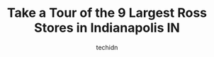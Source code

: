 ---
layout: ampstory
image: https://i0.wp.com/www.depkes.org/wp-content/uploads/2023/06/ross-0-in-indianapolis-in-1685965925.jpeg?resize=640,853
author: techidn
featured: false
description: Discover the impressive array of Ross options in Indianapolis IN, where you can find 9 of the largest Ross establishments in the area. From renowned classics to hidden gems, Indianapolis IN 
title: Take a Tour of the 9 Largest Ross Stores in Indianapolis IN
cover:
   title: Take a Tour of the 9 Largest Ross Stores in Indianapolis IN
   subtitle: Rickpate
   background: https://www.depkes.org/wp-content/uploads/2023/06/ross-0-in-indianapolis-in-1685965925.jpeg

pages: 
 - layout: thirds
   top: <h1>#1 Ross Dress for Less</h1>
   bottom: "<p>Got everything for $132.00 which will make my daughter very happy for her birthday next week! Good selection at this store, friendly employees and good prices!</p>"
   background: https://www.depkes.org/wp-content/uploads/2023/06/ross-1-in-indianapolis-in-1685965925.jpeg
   backgroundblur: true
 - layout: thirds
   top: <h1>#2 Ross Dress for Less</h1>
   bottom: "<p>10123 US-36, Avon, IN 46123, United States</p>"
   background: https://www.depkes.org/wp-content/uploads/2023/06/ross-2-in-indianapolis-in-1685965926.jpeg
   cta:
      link: https://www.depkes.org/blog/take-a-tour-of-the-9-largest-ross-stores-in-indianapolis-in/
      text: Take a Tour of the 9 Largest Ross Stores in Indianapolis IN
 - layout: thirds
   top: <h1>#3 Ross Dress for Less</h1>
   bottom: "<p>5660 Crawfordsville Rd Ste C, Speedway, IN 46224, United States</p>"
   background: https://www.depkes.org/wp-content/uploads/2023/06/ross-3-in-indianapolis-in-1685965926.jpeg
   cta:
      link: https://www.depkes.org/blog/take-a-tour-of-the-9-largest-ross-stores-in-indianapolis-in/
      text: Take a Tour of the 9 Largest Ross Stores in Indianapolis IN
 - layout: thirds
   top: <h1>#4 Ross Dress for Less</h1>
   bottom: "<p>3487 W 86th St, Indianapolis, IN 46268, United States</p>"
   background: https://images.unsplash.com/photo-1608501821300-4f99e58bba77?ixlib=rb-4.0.3&ixid=MnwxMjA3fDB8MHxwaG90by1wYWdlfHx8fGVufDB8fHx8&auto=format&fit=crop&w=640&h=853&q=80
   cta:
      link: https://www.depkes.org/blog/take-a-tour-of-the-9-largest-ross-stores-in-indianapolis-in/
      text: Take a Tour of the 9 Largest Ross Stores in Indianapolis IN
 - layout: thirds
   top: <h1>#5 Ross Dress for Less</h1>
   bottom: "<p>8806 US 31 S, Indianapolis, IN 46227, United States</p>"
   background: https://images.unsplash.com/photo-1632260260864-caf7fde5ec36?ixlib=rb-4.0.3&ixid=MnwxMjA3fDB8MHxwaG90by1wYWdlfHx8fGVufDB8fHx8&auto=format&fit=crop&w=640&h=853&q=80
   cta:
      link: https://www.depkes.org/blog/take-a-tour-of-the-9-largest-ross-stores-in-indianapolis-in/
      text: Take a Tour of the 9 Largest Ross Stores in Indianapolis IN
 - layout: thirds
   top: <h1>#6 Ross Dress for Less</h1>
   bottom: "<p>9707 E Washington St, Indianapolis, IN 46229, United States</p>"
   background: https://images.unsplash.com/photo-1518640467707-6811f4a6ab73?ixlib=rb-4.0.3&ixid=MnwxMjA3fDB8MHxwaG90by1wYWdlfHx8fGVufDB8fHx8&auto=format&fit=crop&w=640&h=853&q=80
   cta:
      link: https://www.depkes.org/blog/take-a-tour-of-the-9-largest-ross-stores-in-indianapolis-in/
      text: Take a Tour of the 9 Largest Ross Stores in Indianapolis IN
 - layout: thirds
   top: <h1>#7 Ross Dress for Less</h1>
   bottom: "<p>4401 E 10th St Ste 3A, Indianapolis, IN 46201, United States</p>"
   background: https://images.unsplash.com/photo-1597773150796-e5c14ebecbf5?ixlib=rb-4.0.3&ixid=MnwxMjA3fDB8MHxwaG90by1wYWdlfHx8fGVufDB8fHx8&auto=format&fit=crop&w=640&h=853&q=80
   cta:
      link: https://www.depkes.org/blog/take-a-tour-of-the-9-largest-ross-stores-in-indianapolis-in/
      text: Take a Tour of the 9 Largest Ross Stores in Indianapolis IN
 - layout: thirds
   middle: Continue reading...
   background: https://images.unsplash.com/photo-1527066579998-dbbae57f45ce?ixlib=rb-4.0.3&ixid=MnwxMjA3fDB8MHxwaG90by1wYWdlfHx8fGVufDB8fHx8&auto=format&fit=crop&w=640&h=853&q=80
   cta:
      link: https://www.depkes.org/blog/take-a-tour-of-the-9-largest-ross-stores-in-indianapolis-in/
      text: Take a Tour of the 9 Largest Ross Stores in Indianapolis IN
      
---